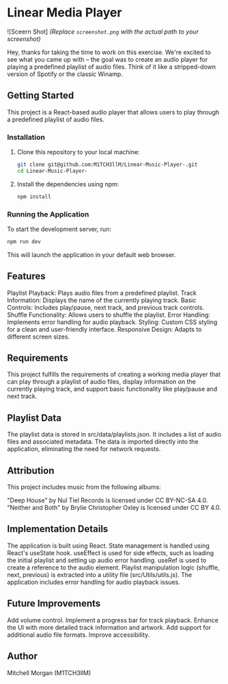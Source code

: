 # Linear Media Player

![Sceern Shot]  *(Replace `screenshot.png` with the actual path to your screenshot)*

Hey, thanks for taking the time to work on this exercise. We're excited to see what you came up with – the goal was to create an audio player for playing a predefined playlist of audio files. Think of it like a stripped-down version of Spotify or the classic Winamp.

## Getting Started

This project is a React-based audio player that allows users to play through a predefined playlist of audio files.

### Installation

1. Clone this repository to your local machine:

    ```bash
    git clone git@github.com:M1TCH3llM/Linear-Music-Player-.git
    cd Linear-Music-Player-
    ```

2. Install the dependencies using npm:

    ```bash
    npm install
    ```

### Running the Application

To start the development server, run:

```bash
npm run dev
```

This will launch the application in your default web browser.

## Features

Playlist Playback: Plays audio files from a predefined playlist.
Track Information: Displays the name of the currently playing track.
Basic Controls: Includes play/pause, next track, and previous track controls.
Shuffle Functionality: Allows users to shuffle the playlist.
Error Handling: Implements error handling for audio playback.
Styling: Custom CSS styling for a clean and user-friendly interface.
Responsive Design: Adapts to different screen sizes.

## Requirements

This project fulfills the requirements of creating a working media player that can play through a playlist of audio files, display information on the currently playing track, and support basic functionality like play/pause and next track.

## Playlist Data

The playlist data is stored in src/data/playlists.json. It includes a list of audio files and associated metadata. The data is imported directly into the application, eliminating the need for network requests.

## Attribution

This project includes music from the following albums:

"Deep House" by Nul Tiel Records is licensed under CC BY-NC-SA 4.0.
"Neither and Both" by Brylie Christopher Oxley is licensed under CC BY 4.0.

## Implementation Details

The application is built using React.
State management is handled using React's useState hook.
useEffect is used for side effects, such as loading the initial playlist and setting up audio error handling.
useRef is used to create a reference to the audio element.
Playlist manipulation logic (shuffle, next, previous) is extracted into a utility file (src/Utils/utils.js).
The application includes error handling for audio playback issues.

## Future Improvements

Add volume control.
Implement a progress bar for track playback.
Enhance the UI with more detailed track information and artwork.
Add support for additional audio file formats.
Improve accessibility.

## Author

Mitchell Morgan (M1TCH3llM)
